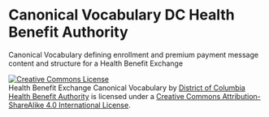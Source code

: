 Canonical Vocabulary
DC Health Benefit Authority
==

Canonical Vocabulary defining enrollment and premium payment message content and structure for a Health Benefit Exchange

<a rel="license" href="http://creativecommons.org/licenses/by-sa/4.0/"><img alt="Creative Commons License" style="border-width:0" src="http://i.creativecommons.org/l/by-sa/4.0/88x31.png" /></a><br /><span xmlns:dct="http://purl.org/dc/terms/" href="http://purl.org/dc/dcmitype/Text" property="dct:title" rel="dct:type">Health Benefit Exchange Canonical Vocabulary</span> by <a xmlns:cc="http://creativecommons.org/ns#" href="https://dchealthlink.com/" property="cc:attributionName" rel="cc:attributionURL">District of Columbia Health Benefit Authority</a> is licensed under a <a rel="license" href="http://creativecommons.org/licenses/by-sa/4.0/">Creative Commons Attribution-ShareAlike 4.0 International License</a>.
